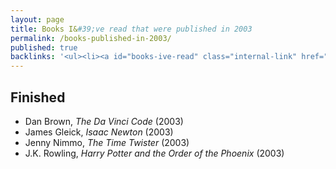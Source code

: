 ```yaml
---
layout: page
title: Books I&#39;ve read that were published in 2003
permalink: /books-published-in-2003/
published: true
backlinks: '<ul><li><a id="books-ive-read" class="internal-link" href="/books-ive-read/">Books I&#39;ve read</a></li></ul>'
---
```




## Finished 
* Dan Brown, _The Da Vinci Code_ (2003) 
* James Gleick, _Isaac Newton_ (2003) 
* Jenny Nimmo, _The Time Twister_ (2003) 
* J.K. Rowling, _Harry Potter and the Order of the Phoenix_ (2003) 
